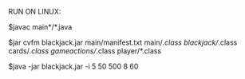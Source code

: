RUN ON LINUX:

$javac main*/*.java

$jar cvfm blackjack.jar main/manifest.txt main/*.class blackjack/*.class cards/*.class gameactions/*.class player/*.class

$java -jar blackjack.jar -i 5 50 500 8 60
